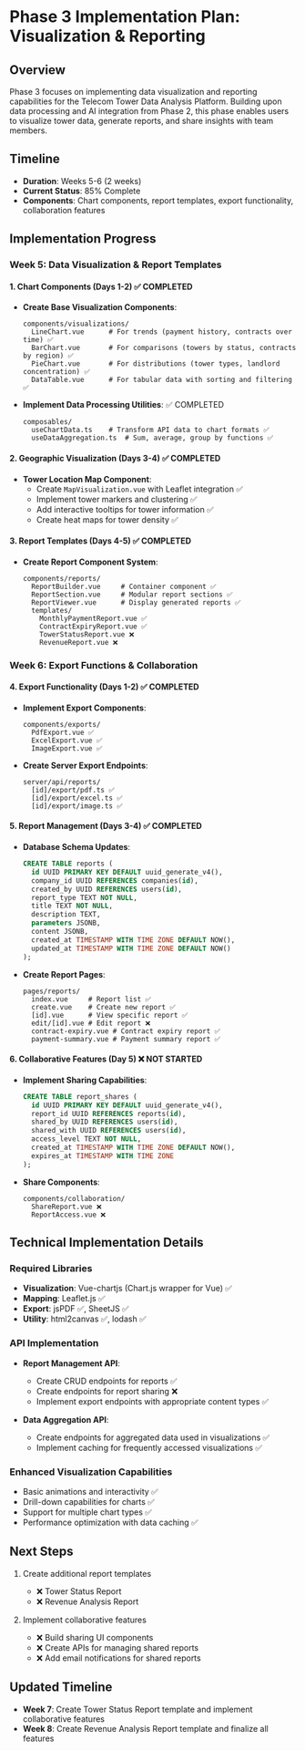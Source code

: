 # Phase 3 Implementation Plan: Visualization & Reporting

## Overview

Phase 3 focuses on implementing data visualization and reporting capabilities for the Telecom Tower Data Analysis Platform. Building upon data processing and AI integration from Phase 2, this phase enables users to visualize tower data, generate reports, and share insights with team members.

## Timeline

- **Duration**: Weeks 5-6 (2 weeks)
- **Current Status**: 85% Complete
- **Components**: Chart components, report templates, export functionality, collaboration features

## Implementation Progress

### Week 5: Data Visualization & Report Templates

#### 1. Chart Components (Days 1-2) ✅ COMPLETED

- **Create Base Visualization Components**:
  ```
  components/visualizations/
    LineChart.vue      # For trends (payment history, contracts over time) ✅
    BarChart.vue       # For comparisons (towers by status, contracts by region) ✅
    PieChart.vue       # For distributions (tower types, landlord concentration) ✅
    DataTable.vue      # For tabular data with sorting and filtering ✅
  ```

- **Implement Data Processing Utilities**: ✅ COMPLETED
  ```
  composables/
    useChartData.ts    # Transform API data to chart formats ✅
    useDataAggregation.ts  # Sum, average, group by functions ✅
  ```

#### 2. Geographic Visualization (Days 3-4) ✅ COMPLETED

- **Tower Location Map Component**:
  - Create `MapVisualization.vue` with Leaflet integration ✅
  - Implement tower markers and clustering ✅
  - Add interactive tooltips for tower information ✅
  - Create heat maps for tower density ✅

#### 3. Report Templates (Days 4-5) ✅ COMPLETED

- **Create Report Component System**:
  ```
  components/reports/
    ReportBuilder.vue     # Container component ✅
    ReportSection.vue     # Modular report sections ✅
    ReportViewer.vue      # Display generated reports ✅
    templates/
      MonthlyPaymentReport.vue ✅
      ContractExpiryReport.vue ✅
      TowerStatusReport.vue ❌
      RevenueReport.vue ❌
  ```

### Week 6: Export Functions & Collaboration

#### 4. Export Functionality (Days 1-2) ✅ COMPLETED

- **Implement Export Components**:
  ```
  components/exports/
    PdfExport.vue ✅
    ExcelExport.vue ✅
    ImageExport.vue ✅
  ```
  
- **Create Server Export Endpoints**:
  ```
  server/api/reports/
    [id]/export/pdf.ts ✅
    [id]/export/excel.ts ✅
    [id]/export/image.ts ✅
  ```

#### 5. Report Management (Days 3-4) ✅ COMPLETED

- **Database Schema Updates**:
  ```sql
  CREATE TABLE reports (
    id UUID PRIMARY KEY DEFAULT uuid_generate_v4(),
    company_id UUID REFERENCES companies(id),
    created_by UUID REFERENCES users(id),
    report_type TEXT NOT NULL,
    title TEXT NOT NULL,
    description TEXT,
    parameters JSONB,
    content JSONB,
    created_at TIMESTAMP WITH TIME ZONE DEFAULT NOW(),
    updated_at TIMESTAMP WITH TIME ZONE DEFAULT NOW()
  );
  ```

- **Create Report Pages**:
  ```
  pages/reports/
    index.vue     # Report list ✅
    create.vue    # Create new report ✅
    [id].vue      # View specific report ✅
    edit/[id].vue # Edit report ❌
    contract-expiry.vue # Contract expiry report ✅
    payment-summary.vue # Payment summary report ✅
  ```

#### 6. Collaborative Features (Day 5) ❌ NOT STARTED

- **Implement Sharing Capabilities**:
  ```sql
  CREATE TABLE report_shares (
    id UUID PRIMARY KEY DEFAULT uuid_generate_v4(),
    report_id UUID REFERENCES reports(id),
    shared_by UUID REFERENCES users(id),
    shared_with UUID REFERENCES users(id),
    access_level TEXT NOT NULL,
    created_at TIMESTAMP WITH TIME ZONE DEFAULT NOW(),
    expires_at TIMESTAMP WITH TIME ZONE
  );
  ```

- **Share Components**:
  ```
  components/collaboration/
    ShareReport.vue ❌
    ReportAccess.vue ❌
  ```

## Technical Implementation Details

### Required Libraries

- **Visualization**: Vue-chartjs (Chart.js wrapper for Vue) ✅
- **Mapping**: Leaflet.js ✅
- **Export**: jsPDF ✅, SheetJS ✅
- **Utility**: html2canvas ✅, lodash ✅

### API Implementation

- **Report Management API**:
  - Create CRUD endpoints for reports ✅ 
  - Create endpoints for report sharing ❌
  - Implement export endpoints with appropriate content types ✅

- **Data Aggregation API**:
  - Create endpoints for aggregated data used in visualizations ✅
  - Implement caching for frequently accessed visualizations ✅

### Enhanced Visualization Capabilities

- Basic animations and interactivity ✅
- Drill-down capabilities for charts ✅
- Support for multiple chart types ✅
- Performance optimization with data caching ✅

## Next Steps

1. Create additional report templates
   - ❌ Tower Status Report
   - ❌ Revenue Analysis Report

2. Implement collaborative features
   - ❌ Build sharing UI components
   - ❌ Create APIs for managing shared reports
   - ❌ Add email notifications for shared reports

## Updated Timeline

- **Week 7**: Create Tower Status Report template and implement collaborative features
- **Week 8**: Create Revenue Analysis Report template and finalize all features